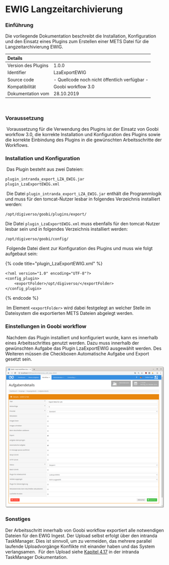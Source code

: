 # EWIG Langzeitarchivierung

### Einführung

Die vorliegende Dokumentation beschreibt die Installation, Konfiguration und den Einsatz eines Plugins zum Erstellen einer METS Datei für die Langzeitarchivierung EWIG. ​

| Details |  |
| :--- | :--- |
| Version des Plugins | 1.0.0 |
| Identifier | LzaExportEWIG |
| Source code | - Quellcode noch nicht öffentlich verfügbar - |
| Kompatibilität | Goobi workflow 3.0 |
| Dokumentation vom | 28.10.2019 |

​

### Voraussetzung

​ Voraussetzung für die Verwendung des Plugins ist der Einsatz von Goobi workflow 3.0, die korrekte Installation und Konfiguration des Plugins sowie die korrekte Einbindung des Plugins in die gewünschten Arbeitsschritte der Workflows. ​ ​

### Installation und Konfiguration

​ Das Plugin besteht aus zwei Dateien: ​

```text
plugin_intranda_export_LZA_EWIG.jar
plugin_LzaExportEWIG.xml
```

​ Die Datei `plugin_intranda_export_LZA_EWIG.jar` enthält die Programmlogik und muss für den tomcat-Nutzer lesbar in folgendes Verzeichnis installiert werden:

```markup
/opt/digiverso/goobi/plugins/export/
```

Die Datei `plugin_LzaExportEWIG.xml` muss ebenfalls für den tomcat-Nutzer lesbar sein und in folgendes Verzeichnis installiert werden:

```markup
/opt/digiverso/goobi/config/
```

​ Folgende Datei dient zur Konfiguration des Plugins und muss wie folgt aufgebaut sein: ​

{% code title="plugin\_LzaExportEWIG.xml" %}
```markup
<?xml version="1.0" encoding="UTF-8"?>
<config_plugin>
    <exportFolder>/opt/digiverso/</exportFolder>
</config_plugin>
```
{% endcode %}

​ Im Element `<exportFolder>` wird dabei festgelegt an welcher Stelle im Dateisystem die exportierten METS Dateien abgelegt werden.

### Einstellungen in Goobi workflow

​ Nachdem das Plugin installiert und konfiguriert wurde, kann es innerhalb eines Arbeitsschrittes genutzt werden. Dazu muss innerhalb der gewünschten Aufgabe das Plugin LzaExportEWIG ausgewählt werden. Des Weiteren müssen die Checkboxen Automatische Aufgabe und Export gesetzt sein. ​ ​ ​

![](../.gitbook/assets/plugin_export_ewig.png)

### Sonstiges

Der Arbeitsschritt innerhalb von Goobi workflow exportiert alle notwendigen Dateien für den EWIG Ingest. Der Upload selbst erfolgt über den intranda TaskManager. Dies ist sinnvoll, um zu vermeiden, das mehrere parallel laufende Uploadvorgänge Konflikte mit einander haben und das System verlangsamen. ​ Für den Upload siehe [Kapitel 4.17](https://docs.intranda.com/intranda-taskmanager-de/4/4.17-upload-von-dateien-in-das-ewig-langzeitarchiv) in der intranda TaskManager Dokumentation.

